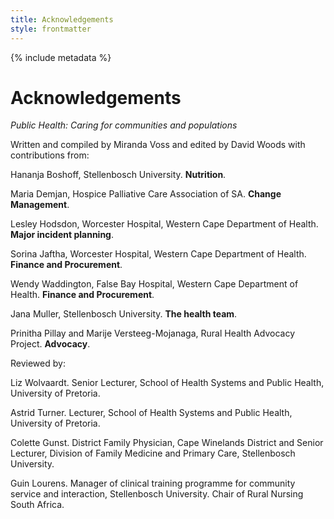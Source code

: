 ```yaml
---
title: Acknowledgements
style: frontmatter
---
```


{% include metadata %}

# Acknowledgements

*Public Health: Caring for communities and populations* 

Written and compiled by Miranda Voss and edited by David Woods with contributions from:
  
Hananja Boshoff, Stellenbosch University. **Nutrition**. 

Maria Demjan, Hospice Palliative Care Association of SA. **Change Management**. 

Lesley Hodsdon, Worcester Hospital, Western Cape Department of Health. **Major incident planning**.

Sorina Jaftha, Worcester Hospital, Western Cape Department of Health. **Finance and Procurement**. 

Wendy Waddington, False Bay Hospital, Western Cape Department of Health.
**Finance and Procurement**.

Jana Muller, Stellenbosch University. **The health team**. 

Prinitha Pillay and Marije Versteeg-Mojanaga, Rural Health Advocacy Project. **Advocacy**.

Reviewed by: 

Liz Wolvaardt. Senior Lecturer, School of Health Systems and Public Health, University of Pretoria.

Astrid Turner. Lecturer, School of Health Systems and Public Health, University of Pretoria.

Colette Gunst. District Family Physician, Cape Winelands District and Senior Lecturer, Division of Family Medicine and Primary Care, Stellenbosch University.

Guin Lourens. Manager of clinical training programme for community service and interaction, Stellenbosch University. Chair of Rural Nursing South Africa.